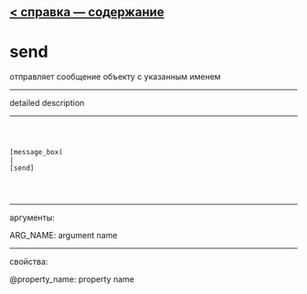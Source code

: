 [< справка — содержание](ceammc_lib.html)
---

# send


отправляет сообщение объекту с указанным именем

---

detailed description
<br>


---


```



[message_box(                                 
|
[send]


            
```

---
аргументы:

ARG_NAME: argument name<br>

---
свойства:

@property_name: property name<br>

